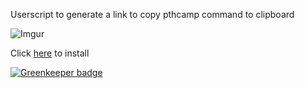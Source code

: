 Userscript to generate a link to copy pthcamp command to clipboard

![Imgur](http://i.imgur.com/O2qq1A1.png)

Click [here](https://github.com/SavageCore/pthcamp-link-creator/raw/master/src/pthcamp-link-creator.user.js) to install


[![Greenkeeper badge](https://badges.greenkeeper.io/SavageCore/pthcamp-link-creator.svg)](https://greenkeeper.io/)